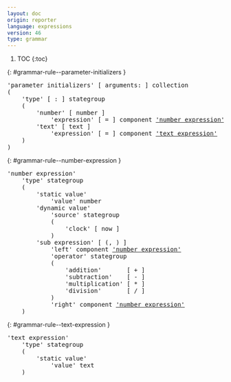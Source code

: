 ```yaml
---
layout: doc
origin: reporter
language: expressions
version: 46
type: grammar
---
```


1. TOC
{:toc}


{: #grammar-rule--parameter-initializers }
<div class="language-js highlighter-rouge">
<div class="highlight">
<pre class="highlight language-js code-custom">
'<span class="token string">parameter initializers</span>' [ <span class="token operator">arguments:</span> ] collection
(
	'<span class="token string">type</span>' [ <span class="token operator">:</span> ] stategroup
	(
		'<span class="token string">number</span>' [ <span class="token operator">number</span> ]
			'<span class="token string">expression</span>' [ <span class="token operator">=</span> ] component <a href="#grammar-rule--number-expression">'number expression'</a>
		'<span class="token string">text</span>' [ <span class="token operator">text</span> ]
			'<span class="token string">expression</span>' [ <span class="token operator">=</span> ] component <a href="#grammar-rule--text-expression">'text expression'</a>
	)
)
</pre>
</div>
</div>

{: #grammar-rule--number-expression }
<div class="language-js highlighter-rouge">
<div class="highlight">
<pre class="highlight language-js code-custom">
'<span class="token string">number expression</span>'
	'<span class="token string">type</span>' stategroup
	(
		'<span class="token string">static value</span>'
			'<span class="token string">value</span>' number
		'<span class="token string">dynamic value</span>'
			'<span class="token string">source</span>' stategroup
			(
				'<span class="token string">clock</span>' [ <span class="token operator">now</span> ]
			)
		'<span class="token string">sub expression</span>' [ <span class="token operator">(</span>, <span class="token operator">)</span> ]
			'<span class="token string">left</span>' component <a href="#grammar-rule--number-expression">'number expression'</a>
			'<span class="token string">operator</span>' stategroup
			(
				'<span class="token string">addition</span>'       [ <span class="token operator">+</span> ]
				'<span class="token string">subtraction</span>'    [ <span class="token operator">-</span> ]
				'<span class="token string">multiplication</span>' [ <span class="token operator">*</span> ]
				'<span class="token string">division</span>'       [ <span class="token operator">/</span> ]
			)
			'<span class="token string">right</span>' component <a href="#grammar-rule--number-expression">'number expression'</a>
	)
</pre>
</div>
</div>

{: #grammar-rule--text-expression }
<div class="language-js highlighter-rouge">
<div class="highlight">
<pre class="highlight language-js code-custom">
'<span class="token string">text expression</span>'
	'<span class="token string">type</span>' stategroup
	(
		'<span class="token string">static value</span>'
			'<span class="token string">value</span>' text
	)
</pre>
</div>
</div>
